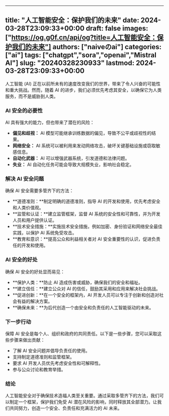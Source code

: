 
---
title: "人工智能安全：保护我们的未来"
date: 2024-03-28T23:09:33+00:00
draft: false
images: ["https://og.g0f.cn/api/og?title=人工智能安全：保护我们的未来"]
authors: ["naiveのai"]
categories: ["ai"]
tags: ["chatgpt","sora","openai","Mistral AI"]
slug: "20240328230933"
lastmod: 2024-03-28T23:09:33+00:00
---
人工智能 (AI) 正在以前所未有的速度改变我们的世界，带来了令人兴奋的可能性和重大挑战。然而，随着 AI 的进步，我们必须优先考虑其安全，以确保它为人类服务，而不是威胁到人类。

### AI 安全的必要性

AI 具有强大的能力，但也带来了潜在的风险：

- **偏见和歧视：** AI 模型可能继承训练数据的偏见，导致不公平或歧视性的结果。
- **网络安全：** AI 系统可以被利用来发动网络攻击，破坏关键基础设施或窃取敏感信息。
- **自动化武器：** AI 可以增强武器系统，引发道德和法律问题。
- **失业：** AI 自动化任务可能会导致大规模失业，影响社会稳定。

### 解决 AI 安全问题

确保 AI 安全需要多管齐下的方法：

- **道德准则：**制定明确的道德准则，指导 AI 的开发和使用，优先考虑安全和人类价值观。
- **监管和认证：**建立监管框架，监督 AI 系统的安全性和可靠性，并为开发人员和用户提供认证。
- **技术安全措施：**实施技术安全措施，例如加密、身份验证和网络安全最佳实践，以保护 AI 系统免受攻击。
- **教育和意识：**提高公众和利益相关者对 AI 安全重要性的认识，促进负责任的开发和使用。

### AI 安全的好处

确保 AI 安全的好处显而易见：

- **保护人类：**防止 AI 造成伤害或威胁，确保我们的安全和福祉。
- **建立信任：**建立公众对 AI 的信任，鼓励其采用和应用来解决社会挑战。
- **促进创新：**在一个安全的框架内，AI 开发人员可以专注于创新和创造对社会有益的解决方案。
- **确保未来：**为后代创造一个由安全和负责任的人工智能驱动的未来。

### 下一步行动

保障 AI 安全是每个人、组织和政府的共同责任。以下是一些步骤，您可以采取这些步骤来做出贡献：

- 了解 AI 安全问题并倡导负责任的使用。
- 支持制定道德准则和监管框架。
- 要求 AI 开发人员优先考虑安全性和可解释性。
- 参与公众讨论和教育举措。

### 结论

人工智能安全对于确保技术造福人类至关重要。通过采取多管齐下的方法，我们可以制定一个框架，保护我们免受 AI 潜在风险的影响，同时释放其全部潜力。让我们共同努力，创造一个安全、负责任和充满活力的 AI 未来。